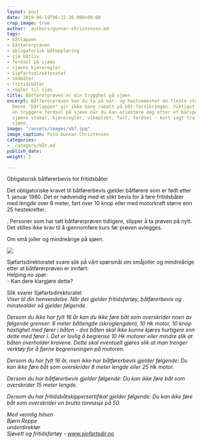 ```yaml
---
layout: post
date: 2019-06-19T06:15:26.000+00:00
crop_image: true
author: _authors/gunnar-christensen.md
tags:
- båtlappen
- båtførerprøven
- obligatorisk båtopplæring
- sjø båtliv
- ferdsel på sjøen
- sjøens kjøreregler
- Sjøfartsdirektoratet
- småbåter
- fritidsbåter
- regler til sjøs
title: Båtførerprøven er din trygghet på sjøen
excerpt: Båtførerprøven kan du ta på vår- og høstsemester de fleste steder her i landet.
  Denne "båtlappen" gir ikke bare rabatt på båt-forsikringen. Viktigst er at du får
  en tryggere ferdsel på sjøen når du kan orientere deg etter et båtsportkart, kjenne
  sjøens staker, kjøreregler, vikeplikt, fart, ferdsel - kort sagt trafikkregler på
  sjøen.
image: "/assets/images/sb7.jpg"
image_caption: Foto Gunnar Christensen
categories:
- _category/båt.md
publish_date: 
weight: 5

---
```

Obligatorisk båtførerbevis for fritidsbåter

Det obligatoriske kravet til båtførerbevis gjelder båtførere som er født etter 1. januar 1980. Det er nødvendig med et slikt bevis for å føre fritidsbåter med lengde over 8 meter, fart over 10 knop eller med motorkraft større enn 25 hestekrefter.

. Personer som har tatt båtførerprøven tidligere, slipper å ta prøven på nytt. Det stilles ikke krav til å gjennomføre kurs før prøven avlegges.

Om små joller og mindreårige på sjøen.

![](http://www.helping.no/fun3.jpg)

Sjøfartsdirektoratet svare slik på vårt spørsmål om småjoller og mindreårige  
etter at båtførerprøven er innført:  
Helping.no spør:  
\- Kan dere klargjøre dette?

Slik svarer Sjøfartsdirektoratet  
_Viser til din henvendelse. Når det gjelder fritidsfartøy, båtførerbevis og minstealder så gjelder følgende._

_Dersom du ikke har fylt 16 år kan du ikke føre båt som overskrider noen av følgende grenser: 8 meter båtlengde (skroglengden), 10 Hk motor, 10 knop hastighet med fører i båten - dvs båten skal ikke kunne kjøres hurtigere enn dette med fører i. Det er lovlig å begrense 10 Hk motorer eller mindre slik at båten overholder kravene. Dette skal eventuelt gjøres slik at man trenger verktøy for å fjerne begrensningen på motoren._

_Dersom du har fylt 16 år, men ikke har båtførerbevis gjelder følgende: Du kan ikke føre båt som overskrider 8 meter lengde eller 25 Hk motor._

_Dersom du har båtførerbevis gjelder følgende: Du kan ikke føre båt som overskrider 15 meter lengde._

_Dersom du har fritidsbåtskippersertifikat gjelder følgende: Du kan ikke føre båt som overskrider en brutto tonnasje på 50._

_Med vennlig hilsen_  
_Bjørn Reppe_  
_underdirektør_  
_Sjøvett og fritidsfartøy - www.sjofartsdir.no_